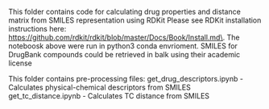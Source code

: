 
This folder contains code for calculating drug properties and distance matrix from SMILES representation using RDKit
Please see RDKit installation instructions here: https://github.com/rdkit/rdkit/blob/master/Docs/Book/Install.md\.
The noteboosk above were run in python3 conda envrioment.
SMILES for DrugBank compounds could be retrieved in balk using their academic license

This folder contains pre-processing files:
get_drug_descriptors.ipynb - Calculates physical-chemical descriptors from SMILES  
get_tc_distance.ipynb - Calculates TC distance from SMILES  


